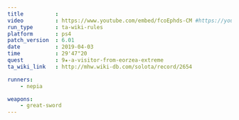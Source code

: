 ```yaml
---
title          :
video          : https://www.youtube.com/embed/fcoEphds-CM #https://youtu.be/fcoEphds-CM
run_type       : ta-wiki-rules
platform       : ps4
patch_version  : 6.01
date           : 2019-04-03
time           : 29'47"20
quest          : 9★-a-visitor-from-eorzea-extreme
ta_wiki_link   : http://mhw.wiki-db.com/solota/record/2654

runners:
    - nepia

weapons:
    - great-sword
---
```

